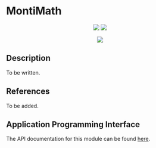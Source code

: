 # MontiMath
<p align="center">
    <img src="https://img.shields.io/badge/Plugin_Version-0.1.1-blue.svg?longCache=true&style=flat-square"/>
    <img src="https://img.shields.io/badge/Grammar_Version-0.0.7.1-blue.svg?longCache=true&style=flat-square"/>
</p>
<p align="center">
    <img src="doc/images/montimath.png"/>
</p>

## Description
To be written.

## References
To be added.

## Application Programming Interface
The API documentation for this module can be found
[here](https://embeddedmontiarc.github.io/Elysium/plugins/montimath/docs).